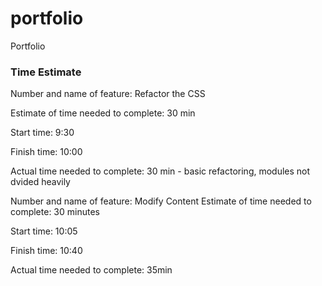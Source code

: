 # portfolio
Portfolio


### Time Estimate
Number and name of feature: Refactor the CSS

Estimate of time needed to complete: 30 min

Start time: 9:30

Finish time: 10:00

Actual time needed to complete: 30 min - basic refactoring, modules not dvided heavily

Number and name of feature: Modify Content
Estimate of time needed to complete: 30 minutes

Start time: 10:05

Finish time: 10:40

Actual time needed to complete: 35min